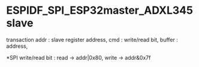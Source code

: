 # ESPIDF_SPI_ESP32master_ADXL345slave

transaction
addr : slave register address,
cmd : write/read bit,
buffer : address,

*SPI write/read bit : read -> addr|0x80, write -> addr&0x7f
